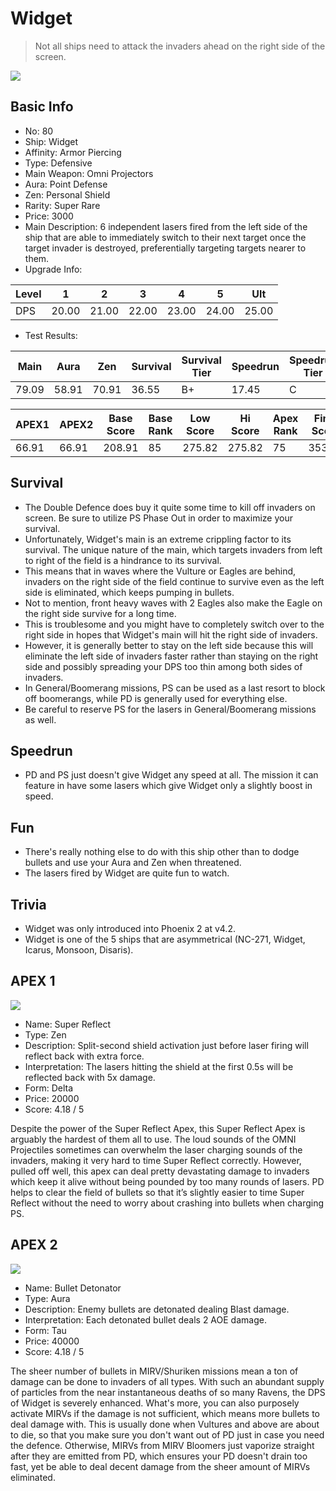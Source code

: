 # Widget

> Not all ships need to attack the invaders ahead on the right side of the screen.

<img src="/ships/ship_80.png" style={{zoom:1}}/>

## Basic Info

- No: 80
- Ship: Widget
- Affinity: Armor Piercing
- Type: Defensive
- Main Weapon: Omni Projectors
- Aura: Point Defense
- Zen: Personal Shield
- Rarity: Super Rare
- Price: 3000
- Main Description: 6 independent lasers fired from the left side of the ship that are able to immediately switch to their next target once the target invader is destroyed, preferentially targeting targets nearer to them.
- Upgrade Info: 

| Level | 1 | 2 | 3 | 4 | 5 | Ult |
|--|--|--|--|--|--|--|
| DPS | 20.00 | 21.00 | 22.00 | 23.00 | 24.00 | 25.00 |

- Test Results: 

| Main | Aura | Zen | Survival | Survival Tier | Speedrun | Speedrun Tier | Fun | Fun Tier |
|--|--|--|--|--|--|--|--|--|
| 79.09 | 58.91 | 70.91 | 36.55 | B+ | 17.45 | C | 24.00 | C- |

| APEX1 | APEX2 | Base Score | Base Rank | Low Score | Hi Score | Apex Rank | Final Score | FinalRank |
|--|--|--|--|--|--|--|--|--|
| 66.91 | 66.91 | 208.91 | 85 | 275.82 | 275.82 | 75 | 353.82 | 77 |

## Survival

- The Double Defence does buy it quite some time to kill off invaders on screen. Be sure to utilize PS Phase Out in order to maximize your survival.
- Unfortunately, Widget's main is an extreme crippling factor to its survival. The unique nature of the main, which targets invaders from left to right of the field is a hindrance to its survival.
- This means that in waves where the Vulture or Eagles are behind, invaders on the right side of the field continue to survive even as the left side is eliminated, which keeps pumping in bullets.
- Not to mention, front heavy waves with 2 Eagles also make the Eagle on the right side survive for a long time.
- This is troublesome and you might have to completely switch over to the right side in hopes that Widget's main will hit the right side of invaders.
- However, it is generally better to stay on the left side because this will eliminate the left side of invaders faster rather than staying on the right side and possibly spreading your DPS too thin among both sides of invaders.
- In General/Boomerang missions, PS can be used as a last resort to block off boomerangs, while PD is generally used for everything else.
- Be careful to reserve PS for the lasers in General/Boomerang missions as well.

## Speedrun

- PD and PS just doesn't give Widget any speed at all. The mission it can feature in have some lasers which give Widget only a slightly boost in speed.

## Fun

- There's really nothing else to do with this ship other than to dodge bullets and use your Aura and Zen when threatened.
- The lasers fired by Widget are quite fun to watch.

## Trivia

- Widget was only introduced into Phoenix 2 at v4.2.
- Widget is one of the 5 ships that are asymmetrical (NC-271, Widget, Icarus, Monsoon, Disaris).

## APEX 1

<img src="/ships/ship_80_apex_1.png" style={{zoom:1}}/>

- Name: Super Reflect
- Type: Zen
- Description: Split-second shield activation just before laser firing will reflect back with extra force.
- Interpretation: The lasers hitting the shield at the first 0.5s will be reflected back with 5x damage.
- Form: Delta
- Price: 20000
- Score: 4.18 / 5

Despite the power of the Super Reflect Apex, this Super Reflect Apex is arguably the hardest of them all to use. The loud sounds of the OMNI Projectiles sometimes can overwhelm the laser charging sounds of the invaders, making it very hard to time Super Reflect correctly. However, pulled off well, this apex can deal pretty devastating damage to invaders which keep it alive without being pounded by too many rounds of lasers. PD helps to clear the field of bullets so that it’s slightly easier to time Super Reflect without the need to worry about crashing into bullets when charging PS.

## APEX 2

<img src="/ships/ship_80_apex_2.png" style={{zoom:1}}/>

- Name: Bullet Detonator
- Type: Aura
- Description: Enemy bullets are detonated dealing Blast damage.
- Interpretation: Each detonated bullet deals 2 AOE damage.
- Form: Tau
- Price: 40000
- Score: 4.18 / 5

The sheer number of bullets in MIRV/Shuriken missions mean a ton of damage can be done to invaders of all types. With such an abundant supply of particles from the near instantaneous deaths of so many Ravens, the DPS of Widget is severely enhanced. What's more, you can also purposely activate MIRVs if the damage is not sufficient, which means more bullets to deal damage with. This is usually done when Vultures and above are about to die, so that you make sure you don't want out of PD just in case you need the defence. Otherwise, MIRVs from MIRV Bloomers just vaporize straight after they are emitted from PD, which ensures your PD doesn't drain too fast, yet be able to deal decent damage from the sheer amount of MIRVs eliminated.
